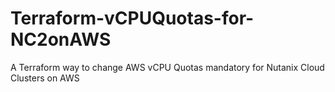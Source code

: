 # Terraform-vCPUQuotas-for-NC2onAWS
A Terraform way to change AWS vCPU Quotas mandatory for Nutanix Cloud Clusters on AWS
